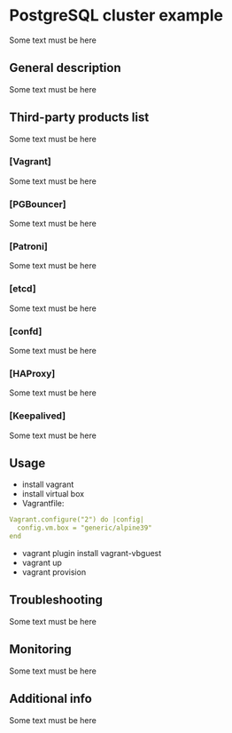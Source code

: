 # PostgreSQL cluster example
Some text must be here

## General description
Some text must be here
## Third-party products list
Some text must be here
### [Vagrant]
Some text must be here
### [PGBouncer]
Some text must be here
### [Patroni]
Some text must be here
### [etcd]
Some text must be here
### [confd]
Some text must be here
### [HAProxy]
Some text must be here
### [Keepalived]
Some text must be here

## Usage
* install vagrant
* install virtual box
* Vagrantfile:

```yaml
Vagrant.configure("2") do |config|
  config.vm.box = "generic/alpine39"
end
```
* vagrant plugin install vagrant-vbguest
* vagrant up
* vagrant provision

## Troubleshooting
Some text must be here

## Monitoring
Some text must be here

## Additional info
Some text must be here